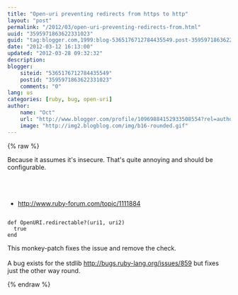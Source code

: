 ```yaml
---
title: "Open-uri preventing redirects from https to http"
layout: "post"
permalink: "/2012/03/open-uri-preventing-redirects-from.html"
uuid: "3595971863622331023"
guid: "tag:blogger.com,1999:blog-5365176712784435549.post-3595971863622331023"
date: "2012-03-12 16:13:00"
updated: "2012-03-28 09:32:32"
description: 
blogger:
    siteid: "5365176712784435549"
    postid: "3595971863622331023"
    comments: "0"
lang: us
categories: [ruby, bug, open-uri]
author: 
    name: "Oct"
    url: "http://www.blogger.com/profile/10969884152933508554?rel=author"
    image: "http://img2.blogblog.com/img/b16-rounded.gif"
---
```


{% raw %}
<div class="css-full-post-content js-full-post-content">
Because it assumes it's insecure. That's quite annoying and should be configurable.<br />
<a href="http://www.blogger.com/goog_2039056758"><br /></a><br />
<br />
<ul>
<li><a href="http://www.ruby-forum.com/topic/1111884">http://www.ruby-forum.com/topic/1111884</a></li>
</ul>
<div>
<pre><code>
def OpenURI.redirectable?(uri1, uri2)
  true
end
</code></pre>

This monkey-patch fixes the issue and remove the check.<br />
<br />
A bug exists for the stdlib&nbsp;<a href="http://bugs.ruby-lang.org/issues/859">http://bugs.ruby-lang.org/issues/859</a>&nbsp;but fixes just the other way round.</div>
</div>
{% endraw %}